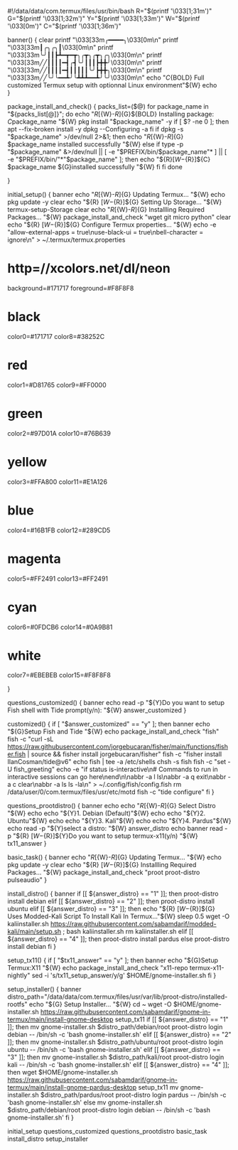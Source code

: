 #!/data/data/com.termux/files/usr/bin/bash
R="$(printf '\033[1;31m')"
G="$(printf '\033[1;32m')"
Y="$(printf '\033[1;33m')"
W="$(printf '\033[0m')"
C="$(printf '\033[1;36m')"

banner() {
    clear
printf "\033[33m╭━━━━╮\033[0m\n"
printf "\033[33m┃╭╮╭╮┃\033[0m\n"
printf "\033[33m╰╯┃┃┣┻━┳━┳╮╭┳╮╭┳╮╭╮\033[0m\n"
printf "\033[33m╱╱┃┃┃┃━┫╭┫╰╯┃┃┃┣╋╋╯\033[0m\n"
printf "\033[33m╱╱┃┃┃┃━┫┃┃┃┃┃╰╯┣╋╋╮\033[0m\n"
printf "\033[33m╱╱╰╯╰━━┻╯╰┻┻┻━━┻╯╰╯\033[0m\n"
echo "${C}${BOLD} Full customized Termux setup with optionnal Linux environment"${W}
echo                                                   
}

package_install_and_check() {
	packs_list=($@)
	for package_name in "${packs_list[@]}"; do
    echo "${R}[${W}-${R}]${G}${BOLD} Installing package: ${C}$package_name "${W}
    pkg install "$package_name" -y
	if [ $? -ne 0 ]; then
    apt --fix-broken install -y
	dpkg --Configuring -a
    fi
	if dpkg -s "$package_name" >/dev/null 2>&1; then
    echo "${R}[${W}-${R}]${G} $package_name installed successfully "${W}
	else
	if
    type -p "$package_name" &>/dev/null || [ -e "$PREFIX/bin/$package_name"* ] || [ -e "$PREFIX/bin/"*"$package_name" ]; then
        echo "${R}[${W}-${R}]${C} $package_name ${G}installed successfully "${W}
	fi
    fi
done

}

initial_setup() {
    banner
    echo "${R} [${W}-${R}]${G} Updating Termux... "${W}
    echo
    pkg update -y
    clear
    echo "${R} [${W}-${R}]${G} Setting Up Storage... "${W}
    termux-setup-Storage
    clear
    echo "${R} [${W}-${R}]${G} Installling Required Packages... "${W}
    package_install_and_check "wget git micro python"
    clear
    echo "${R} [${W}-${R}]${G} Configure Termux properties... "${W}
    echo -e "allow-external-apps = true\nuse-black-ui = true\nbell-character = ignore\n" > ~/.termux/termux.properties
# http=//xcolors.net/dl/neon
background=#171717
foreground=#F8F8F8
# black
color0=#171717
color8=#38252C
# red
color1=#D81765
color9=#FF0000
# green
color2=#97D01A
color10=#76B639
# yellow
color3=#FFA800
color11=#E1A126
# blue
color4=#16B1FB
color12=#289CD5
# magenta
color5=#FF2491
color13=#FF2491
# cyan
color6=#0FDCB6
color14=#0A9B81
# white
color7=#EBEBEB
color15=#F8F8F8

}

questions_customized() {
    banner
    echo
	  read -p "${Y}Do you want to setup Fish shell with Tide prompt(y/n): "${W} answer_customized
}

customized() {
    if [ "$answer_customized" == "y" ]; then
    banner
    echo "${G}Setup Fish and Tide "${W}
    echo
    package_install_and_check "fish"
    fish -c "curl -sL https://raw.githubusercontent.com/jorgebucaran/fisher/main/functions/fisher.fish | source && fisher install jorgebucaran/fisher"
    fish -c "fisher install IlanCosman/tide@v6"
    echo fish | tee -a /etc/shells
    chsh -s fish
    fish -c "set -U fish_greeting"
    echo -e "if status is-interactive\n# Commands to run in interactive sessions can go here\nend\n\nabbr -a l ls\nabbr -a q exit\nabbr -a c clear\nabbr -a ls ls -la\n" > ~/.config/fish/config.fish
    rm /data/user/0/com.termux/files/usr/etc/motd
    fish -c "tide configure"
    fi
}

questions_prootdistro() {
	banner
	echo 
	echo "${R} [${W}-${R}]${G} Select Distro "${W}
	echo
	echo "${Y}1. Debian (Default)"${W}
	echo
	echo "${Y}2. Ubuntu"${W}
	echo
    echo "${Y}3. Kali"${W}
    echo
    echo "${Y}4. Pardus"${W}
	echo
	read -p "${Y}select a distro: "${W} answer_distro
	echo
    banner
    read -p "${R} [${W}-${R}]${Y}Do you want to setup termux-x11(y/n) "${W} tx11_answer
}

basic_task() {
    banner
    echo "${R} [${W}-${R}]${G} Updating Termux... "${W}
    echo
    pkg update -y
    clear
    echo "${R} [${W}-${R}]${G} Installling Required Packages... "${W}
    package_install_and_check "proot proot-distro pulseaudio"
}

install_distro() {
    banner
    if [[ ${answer_distro} == "1" ]]; then
        proot-distro install debian
    elif [[ ${answer_distro} == "2" ]]; then
        proot-distro install ubuntu
    elif [[ ${answer_distro} == "3" ]]; then
    echo "${R} [${W}-${R}]${G} Uses Modded-Kali Script To Install Kali In Termux..."${W}
    sleep 0.5
    wget -O kaliinstaller.sh https://raw.githubusercontent.com/sabamdarif/modded-kali/main/setup.sh ; bash kaliinstaller.sh 
    rm kaliinstaller.sh
    elif [[ ${answer_distro} == "4" ]]; then
        proot-distro install pardus
    else
        proot-distro install debian
    fi
}

setup_tx11() {
    if [ "$tx11_answer" == "y" ]; then
    banner
    echo "${G}Setup Termux:X11 "${W}
    echo
    package_install_and_check "x11-repo termux-x11-nightly"
    sed -i 's/tx11_setup_answer/y/g' $HOME/gnome-installer.sh
    fi
}

setup_installer() {
    banner
    distro_path="/data/data/com.termux/files/usr/var/lib/proot-distro/installed-rootfs"
    echo "${G} Setup Installer... "${W}
    cd ~
   wget -O $HOME/gnome-installer.sh https://raw.githubusercontent.com/sabamdarif/gnome-in-termux/main/install-gnome-desktop
    setup_tx11
    if [[ ${answer_distro} == "1" ]]; then
       mv gnome-installer.sh $distro_path/debian/root
        proot-distro login debian -- /bin/sh -c 'bash gnome-installer.sh'
    elif [[ ${answer_distro} == "2" ]]; then
        mv gnome-installer.sh $distro_path/ubuntu/root
        proot-distro login ubuntu -- /bin/sh -c 'bash gnome-installer.sh'
    elif [[ ${answer_distro} == "3" ]]; then
        mv gnome-installer.sh $distro_path/kali/root
        proot-distro login kali -- /bin/sh -c 'bash gnome-installer.sh'
    elif [[ ${answer_distro} == "4" ]]; then
    wget $HOME/gnome-installer.sh https://raw.githubusercontent.com/sabamdarif/gnome-in-termux/main/install-gnome-pardus-desktop
    setup_tx11
        mv gnome-installer.sh $distro_path/pardus/root
        proot-distro login pardus -- /bin/sh -c 'bash gnome-installer.sh'
    else 
        mv gnome-installer.sh $distro_path/debian/root
        proot-distro login debian -- /bin/sh -c 'bash gnome-installer.sh'
    fi
}

initial_setup
questions_customized
questions_prootdistro
basic_task
install_distro
setup_installer
